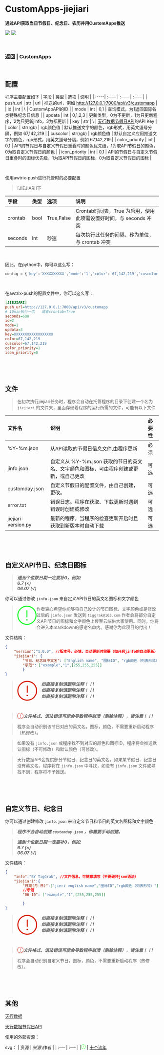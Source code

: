 # CustomApps-jiejiari
**通过API获取当日节假日、纪念日、农历并用CustomApps推送**

[![](https://img.shields.io/badge/Author-TigGrak-orange.svg)](https://github.com/TigGrak)
![](https://img.shields.io/badge/version-v1.0-brightgreen.svg)

<br />

### [返回](https://github.com/TigGrak/CustomApps/) | CustomApps


<br />

## 配置
程序主要配置如下
| 字段 | 类型 | 选项 | 说明 |
| :----| :---- | :---- | :---- |
| push_url | str | url | 推送的url，例如 http://127.0.0.1:7000/api/v3/customapp |
| id | int | \ | CustomAppAPI的ID |
| mode | int | 0,1 | 查询模式，为1返回国际各类特殊纪念日信息 |
| updata | int | 0,1,2,3 | 更新类型，0为不更新，1为只更新程序，2为只更新jinfo，3为都更新 |
| key | str | \ | [天行数据节假日API](https://www.tianapi.com/apiview/139)的API Key |
| color | str(rgb) | rgb颜色值 | 默认推送文字的颜色，rgb形式，用英文逗号分隔，例如 67,142,219 |
| cuscolor | str(rgb) | rgb颜色值 | 默认自定义应用推送文字的颜色，rgb形式，用英文逗号分隔，例如 67,142,219 |
| color_priority | int | 0,1 | API的节假日与自定义节假日重叠时的颜色优先级，1为取API节假日的颜色，0为取自定义节假日的颜色 |
| icon_priority | int | 0,1 | API的节假日与自定义节假日重叠时的图标优先级，1为取API节假日的图标，0为取自定义节假日的图标 |

<br />

使用awtrix-push进行托管时的必要配置
> [JIEJIARI]下

| 字段 | 类型 | 选项 | 说明 |
| :----| :---- | :---- | :---- |
| crontab | bool | True,False | Crontab时间表，True 为启用，使用此项需设置好时间，与 seconds 冲突 |
| seconds | int | 秒速 | 每次执行此任务的间隔，秒为单位，与 crontab 冲突|

<br />

因此，在python中，你可以这么写：
```python
config = {'key':'XXXXXXXXXX','mode':'1','color':'67,142,219','cuscolor':'67,142,219',"push_url":"http://127.0.0.1:7000/api/v3/customapp","id":"2","updata":"3","color_priority":"1","icon_priority":"0"}
```

<br />

在awtrix-push的配置文件中，你可以这么写：

```ini
[JIEJIARI]
push_url=http://127.0.0.1:7000/api/v3/customapp
# 10min执行一次   或者crontab=True
seconds=600
id=2
mode=1
updata=3
key=XXXXXXXXXXXXXXXXXX
color=67,142,219
cuscolor=67,142,219
color_priority=1
icon_priority=0
```


<br />
<br />
<br />

## 文件
> 在初次执行jiejiari任务时，程序会自动在托管程序的目录下创建一个名为 `jiejiari` 的文件夹，里面存储着程序的运行所需的文件，可能有以下文件



| 文件名 | 说明 | 必要性 |
| :----| :---- |  :---- |
| %Y-%m.json | 从API读取的节假日信息文件,由程序更新 | 必须 |
| jinfo.json | 自定义从 %Y-%m.json 获取的节日的英文名、文字颜色和图标，可由程序创建或更新，或自己更改 | 可选 |
| customday.json | 自定义节假日的配置文件，由自己创建，更改。 | 可选 |
| error.txt | 错误日志。程序在获取、下载更新时遇到错误时创建或修改 | 可选 |
| jiejiari-version.py | 最新的程序，当程序的检查更新开启时且获取到新版本时自动下载 | 可选 |

<br />
<br />
<br />

## 自定义API节日、纪念日图标
> **_遇到个位数日期一定要补0，例如:<br />6.7   (×)<br />06.07   (√)_**

你可以通过修改 `jinfo.json` 来自定义API节日的英文名图标和文字颜色

> <svg t="1658307781339" class="icon" viewBox="0 0 1024 1024" version="1.1" xmlns="http://www.w3.org/2000/svg" p-id="1531" width="63" height="63" style='float:left'><path d="M511.7 1024c-65.6 0-129.6-12.3-190.2-36.6-61.4-24.6-116.9-60.5-164.8-106.7C108.9 834.6 71 780.6 44.1 720.1 16.2 657.5 1.4 590.7 0.1 521.6c-1.3-69.1 11-136.4 36.5-200 24.6-61.4 60.5-116.9 106.7-164.8C189.4 108.9 243.4 71 303.9 44.1 366.5 16.2 433.3 1.4 502.4 0.1c69.1-1.3 136.4 11 200 36.5 61.4 24.6 116.9 60.5 164.8 106.7C915.1 189.4 953 243.5 979.9 304c27.9 62.6 42.7 129.4 44 198.5 1.3 69.1-11 136.4-36.5 200-24.6 61.4-60.5 116.9-106.7 164.8C834.6 915.2 780.5 953.1 720 980c-62.6 27.9-129.4 42.7-198.5 44h-9.8z m0.6-969.1c-2.9 0-5.9 0-8.8 0.1-61.7 1.2-121.3 14.4-177.2 39.2-54 24-102.2 57.9-143.4 100.7-41.2 42.8-73.2 92.3-95.2 147.1C64.8 398.8 53.9 458.8 55 520.6c1.2 61.7 14.4 121.3 39.2 177.2 24 54 57.9 102.2 100.7 143.4 42.8 41.2 92.3 73.2 147.1 95.2 56.8 22.8 116.8 33.7 178.5 32.6 61.7-1.2 121.3-14.4 177.2-39.2 54-24 102.2-57.9 143.4-100.7 41.2-42.8 73.2-92.3 95.2-147.1 22.8-56.8 33.7-116.8 32.6-178.5-1.2-61.7-14.4-121.3-39.2-177.2-24-54-57.9-102.2-100.7-143.4-42.8-41.2-92.3-73.2-147.1-95.2-54-21.8-111-32.8-169.6-32.8z" fill="#1afa29" p-id="1532"></path><path d="M512 793.3c-5.5 0-10.3-0.8-15-2.4-4.7-2.4-9.5-5.5-12.6-8.6-4-4-7.1-7.9-8.7-12.6-2.4-4.8-3.2-10.2-3.2-15.8 0-10.2 3.9-20.5 11.8-27.6 14.2-14.9 40.1-14.9 55.1 0 7.9 7.2 11.8 17.4 11.8 27.6 0 5.5-0.8 11-3.2 15.8-1.6 4.7-4.7 8.6-8.7 12.6-6.8 7.1-17 11-27.3 11z m0-173.1c-15.2 0-27.5-12.3-27.5-27.5v-323c0-15.2 12.3-27.5 27.5-27.5s27.5 12.3 27.5 27.5v323c0 15.2-12.3 27.5-27.5 27.5z" fill="#1afa29" p-id="1533"></path></svg> 作者衷心希望你能够将自己设计的节日图标、文字颜色或是修改过后的 `jinfo.json` 发送到 `tiggrak@163.com` 作者会将部分自定义API节日的图标和文字颜色上传至云端供大家使用。同时，你将会进入本markdown的感谢名单内。感谢你为此项目的付出！

文件结构：




```json
{
	"version":"1.0.0", //版本号，必填，自动更新时需要（如开启jinfo的自动更新）
	"jiejiari": {
		"节日、纪念日中文名": ["English name", "图标ID", "rgb颜色（列表形式）"], //用逗号分隔
        "示范": ["example","1",[255,255,255]]
        }
}
```



> **<svg t="1658307781339" class="icon" viewBox="0 0 1024 1024" version="1.1" xmlns="http://www.w3.org/2000/svg" p-id="1531" width="65" height="65" style='float:left' ><path d="M511.7 1024c-65.6 0-129.6-12.3-190.2-36.6-61.4-24.6-116.9-60.5-164.8-106.7C108.9 834.6 71 780.6 44.1 720.1 16.2 657.5 1.4 590.7 0.1 521.6c-1.3-69.1 11-136.4 36.5-200 24.6-61.4 60.5-116.9 106.7-164.8C189.4 108.9 243.4 71 303.9 44.1 366.5 16.2 433.3 1.4 502.4 0.1c69.1-1.3 136.4 11 200 36.5 61.4 24.6 116.9 60.5 164.8 106.7C915.1 189.4 953 243.5 979.9 304c27.9 62.6 42.7 129.4 44 198.5 1.3 69.1-11 136.4-36.5 200-24.6 61.4-60.5 116.9-106.7 164.8C834.6 915.2 780.5 953.1 720 980c-62.6 27.9-129.4 42.7-198.5 44h-9.8z m0.6-969.1c-2.9 0-5.9 0-8.8 0.1-61.7 1.2-121.3 14.4-177.2 39.2-54 24-102.2 57.9-143.4 100.7-41.2 42.8-73.2 92.3-95.2 147.1C64.8 398.8 53.9 458.8 55 520.6c1.2 61.7 14.4 121.3 39.2 177.2 24 54 57.9 102.2 100.7 143.4 42.8 41.2 92.3 73.2 147.1 95.2 56.8 22.8 116.8 33.7 178.5 32.6 61.7-1.2 121.3-14.4 177.2-39.2 54-24 102.2-57.9 143.4-100.7 41.2-42.8 73.2-92.3 95.2-147.1 22.8-56.8 33.7-116.8 32.6-178.5-1.2-61.7-14.4-121.3-39.2-177.2-24-54-57.9-102.2-100.7-143.4-42.8-41.2-92.3-73.2-147.1-95.2-54-21.8-111-32.8-169.6-32.8z" fill="#d81e06" p-id="1532"></path><path d="M512 793.3c-5.5 0-10.3-0.8-15-2.4-4.7-2.4-9.5-5.5-12.6-8.6-4-4-7.1-7.9-8.7-12.6-2.4-4.8-3.2-10.2-3.2-15.8 0-10.2 3.9-20.5 11.8-27.6 14.2-14.9 40.1-14.9 55.1 0 7.9 7.2 11.8 17.4 11.8 27.6 0 5.5-0.8 11-3.2 15.8-1.6 4.7-4.7 8.6-8.7 12.6-6.8 7.1-17 11-27.3 11z m0-173.1c-15.2 0-27.5-12.3-27.5-27.5v-323c0-15.2 12.3-27.5 27.5-27.5s27.5 12.3 27.5 27.5v323c0 15.2-12.3 27.5-27.5 27.5z" fill="#d81e06" p-id="1533"></path></svg>　_如直接复制请删除注释！！!_<br />　_如直接复制请删除注释！！!_<br />　_如直接复制请删除注释！！!_**

<br />

> **<svg t="1658307781339" class="icon" viewBox="0 0 1024 1024" version="1.1" xmlns="http://www.w3.org/2000/svg" p-id="1531" width="20" height="20" style='float:left' ><path d="M511.7 1024c-65.6 0-129.6-12.3-190.2-36.6-61.4-24.6-116.9-60.5-164.8-106.7C108.9 834.6 71 780.6 44.1 720.1 16.2 657.5 1.4 590.7 0.1 521.6c-1.3-69.1 11-136.4 36.5-200 24.6-61.4 60.5-116.9 106.7-164.8C189.4 108.9 243.4 71 303.9 44.1 366.5 16.2 433.3 1.4 502.4 0.1c69.1-1.3 136.4 11 200 36.5 61.4 24.6 116.9 60.5 164.8 106.7C915.1 189.4 953 243.5 979.9 304c27.9 62.6 42.7 129.4 44 198.5 1.3 69.1-11 136.4-36.5 200-24.6 61.4-60.5 116.9-106.7 164.8C834.6 915.2 780.5 953.1 720 980c-62.6 27.9-129.4 42.7-198.5 44h-9.8z m0.6-969.1c-2.9 0-5.9 0-8.8 0.1-61.7 1.2-121.3 14.4-177.2 39.2-54 24-102.2 57.9-143.4 100.7-41.2 42.8-73.2 92.3-95.2 147.1C64.8 398.8 53.9 458.8 55 520.6c1.2 61.7 14.4 121.3 39.2 177.2 24 54 57.9 102.2 100.7 143.4 42.8 41.2 92.3 73.2 147.1 95.2 56.8 22.8 116.8 33.7 178.5 32.6 61.7-1.2 121.3-14.4 177.2-39.2 54-24 102.2-57.9 143.4-100.7 41.2-42.8 73.2-92.3 95.2-147.1 22.8-56.8 33.7-116.8 32.6-178.5-1.2-61.7-14.4-121.3-39.2-177.2-24-54-57.9-102.2-100.7-143.4-42.8-41.2-92.3-73.2-147.1-95.2-54-21.8-111-32.8-169.6-32.8z" fill="#d81e06" p-id="1532"></path><path d="M512 793.3c-5.5 0-10.3-0.8-15-2.4-4.7-2.4-9.5-5.5-12.6-8.6-4-4-7.1-7.9-8.7-12.6-2.4-4.8-3.2-10.2-3.2-15.8 0-10.2 3.9-20.5 11.8-27.6 14.2-14.9 40.1-14.9 55.1 0 7.9 7.2 11.8 17.4 11.8 27.6 0 5.5-0.8 11-3.2 15.8-1.6 4.7-4.7 8.6-8.7 12.6-6.8 7.1-17 11-27.3 11z m0-173.1c-15.2 0-27.5-12.3-27.5-27.5v-323c0-15.2 12.3-27.5 27.5-27.5s27.5 12.3 27.5 27.5v323c0 15.2-12.3 27.5-27.5 27.5z" fill="#d81e06" p-id="1533"></path></svg>_文件格式、语法错误可能会导致程序崩溃（删除注释），请注意！！!_**

> 程序会自动识别该节日对应的英文名，图标，颜色，不需要重新启动程序（热修改）。

> 如果没有 `jinfo.json` 或程序找不到对应的颜色和图标ID，程序将会推送默认图标（不可修改）和默认颜色（可修改）。

> 天行数据API会提供部分节假日、纪念日的英文名，如果某节假日、纪念日没有英文名，程序将在 `jinfo.json` 中寻找，如没有 `jinfo.json` 文件或寻找不到，程序将不予推送。


<br />
<br />
<br />

## 自定义节日、纪念日

你可以通过创建修改 `jinfo.json` 来自定义节日和节日的英文名图标和文字颜色

> **_程序不会自动创建 `customday.json` ，你需要手动创建。_**

> **_遇到个位数日期一定要补0，例如:<br />6.7   (×)<br />06.07   (√)_**

文件结构：
```json
{
    "info":"BY TigGrak", //文件信息，可随意填写（不要破坏json语法）
    "jiejiari":{
        "日期(月-日)":["jieri english name","图标ID","rgb颜色（列表形式）"],
        //示范
        "06-10": ["example","1",[255,255,255]]

        }
}
```
> **<svg t="1658307781339" class="icon" viewBox="0 0 1024 1024" version="1.1" xmlns="http://www.w3.org/2000/svg" p-id="1531" width="65" height="65" style='float:left' ><path d="M511.7 1024c-65.6 0-129.6-12.3-190.2-36.6-61.4-24.6-116.9-60.5-164.8-106.7C108.9 834.6 71 780.6 44.1 720.1 16.2 657.5 1.4 590.7 0.1 521.6c-1.3-69.1 11-136.4 36.5-200 24.6-61.4 60.5-116.9 106.7-164.8C189.4 108.9 243.4 71 303.9 44.1 366.5 16.2 433.3 1.4 502.4 0.1c69.1-1.3 136.4 11 200 36.5 61.4 24.6 116.9 60.5 164.8 106.7C915.1 189.4 953 243.5 979.9 304c27.9 62.6 42.7 129.4 44 198.5 1.3 69.1-11 136.4-36.5 200-24.6 61.4-60.5 116.9-106.7 164.8C834.6 915.2 780.5 953.1 720 980c-62.6 27.9-129.4 42.7-198.5 44h-9.8z m0.6-969.1c-2.9 0-5.9 0-8.8 0.1-61.7 1.2-121.3 14.4-177.2 39.2-54 24-102.2 57.9-143.4 100.7-41.2 42.8-73.2 92.3-95.2 147.1C64.8 398.8 53.9 458.8 55 520.6c1.2 61.7 14.4 121.3 39.2 177.2 24 54 57.9 102.2 100.7 143.4 42.8 41.2 92.3 73.2 147.1 95.2 56.8 22.8 116.8 33.7 178.5 32.6 61.7-1.2 121.3-14.4 177.2-39.2 54-24 102.2-57.9 143.4-100.7 41.2-42.8 73.2-92.3 95.2-147.1 22.8-56.8 33.7-116.8 32.6-178.5-1.2-61.7-14.4-121.3-39.2-177.2-24-54-57.9-102.2-100.7-143.4-42.8-41.2-92.3-73.2-147.1-95.2-54-21.8-111-32.8-169.6-32.8z" fill="#d81e06" p-id="1532"></path><path d="M512 793.3c-5.5 0-10.3-0.8-15-2.4-4.7-2.4-9.5-5.5-12.6-8.6-4-4-7.1-7.9-8.7-12.6-2.4-4.8-3.2-10.2-3.2-15.8 0-10.2 3.9-20.5 11.8-27.6 14.2-14.9 40.1-14.9 55.1 0 7.9 7.2 11.8 17.4 11.8 27.6 0 5.5-0.8 11-3.2 15.8-1.6 4.7-4.7 8.6-8.7 12.6-6.8 7.1-17 11-27.3 11z m0-173.1c-15.2 0-27.5-12.3-27.5-27.5v-323c0-15.2 12.3-27.5 27.5-27.5s27.5 12.3 27.5 27.5v323c0 15.2-12.3 27.5-27.5 27.5z" fill="#d81e06" p-id="1533"></path></svg>　_如直接复制请删除注释！！!_<br />　_如直接复制请删除注释！！!_<br />　_如直接复制请删除注释！！!_**

<br />

> **<svg t="1658307781339" class="icon" viewBox="0 0 1024 1024" version="1.1" xmlns="http://www.w3.org/2000/svg" p-id="1531" width="20" height="20" style='float:left' ><path d="M511.7 1024c-65.6 0-129.6-12.3-190.2-36.6-61.4-24.6-116.9-60.5-164.8-106.7C108.9 834.6 71 780.6 44.1 720.1 16.2 657.5 1.4 590.7 0.1 521.6c-1.3-69.1 11-136.4 36.5-200 24.6-61.4 60.5-116.9 106.7-164.8C189.4 108.9 243.4 71 303.9 44.1 366.5 16.2 433.3 1.4 502.4 0.1c69.1-1.3 136.4 11 200 36.5 61.4 24.6 116.9 60.5 164.8 106.7C915.1 189.4 953 243.5 979.9 304c27.9 62.6 42.7 129.4 44 198.5 1.3 69.1-11 136.4-36.5 200-24.6 61.4-60.5 116.9-106.7 164.8C834.6 915.2 780.5 953.1 720 980c-62.6 27.9-129.4 42.7-198.5 44h-9.8z m0.6-969.1c-2.9 0-5.9 0-8.8 0.1-61.7 1.2-121.3 14.4-177.2 39.2-54 24-102.2 57.9-143.4 100.7-41.2 42.8-73.2 92.3-95.2 147.1C64.8 398.8 53.9 458.8 55 520.6c1.2 61.7 14.4 121.3 39.2 177.2 24 54 57.9 102.2 100.7 143.4 42.8 41.2 92.3 73.2 147.1 95.2 56.8 22.8 116.8 33.7 178.5 32.6 61.7-1.2 121.3-14.4 177.2-39.2 54-24 102.2-57.9 143.4-100.7 41.2-42.8 73.2-92.3 95.2-147.1 22.8-56.8 33.7-116.8 32.6-178.5-1.2-61.7-14.4-121.3-39.2-177.2-24-54-57.9-102.2-100.7-143.4-42.8-41.2-92.3-73.2-147.1-95.2-54-21.8-111-32.8-169.6-32.8z" fill="#d81e06" p-id="1532"></path><path d="M512 793.3c-5.5 0-10.3-0.8-15-2.4-4.7-2.4-9.5-5.5-12.6-8.6-4-4-7.1-7.9-8.7-12.6-2.4-4.8-3.2-10.2-3.2-15.8 0-10.2 3.9-20.5 11.8-27.6 14.2-14.9 40.1-14.9 55.1 0 7.9 7.2 11.8 17.4 11.8 27.6 0 5.5-0.8 11-3.2 15.8-1.6 4.7-4.7 8.6-8.7 12.6-6.8 7.1-17 11-27.3 11z m0-173.1c-15.2 0-27.5-12.3-27.5-27.5v-323c0-15.2 12.3-27.5 27.5-27.5s27.5 12.3 27.5 27.5v323c0 15.2-12.3 27.5-27.5 27.5z" fill="#d81e06" p-id="1533"></path></svg>_文件格式、语法错误可能会导致程序崩溃（删除注释），请注意！！!_**

> 程序会自动识别自定义节日，图标，颜色，不需要重新启动程序（热修改）。


<br />
<br />
<br />

## 其他

[天行数据](https://www.tianapi.com/)

[天行数据节假日API](https://www.tianapi.com/apiview/139)

使用的外部资源：

svg：
| 资源 | 来源\作者 |
| :--- | :--- |
|<svg t="1658307781339" class="icon" viewBox="0 0 1024 1024" version="1.1" xmlns="http://www.w3.org/2000/svg" p-id="1531" width="15" height="15" ><path d="M511.7 1024c-65.6 0-129.6-12.3-190.2-36.6-61.4-24.6-116.9-60.5-164.8-106.7C108.9 834.6 71 780.6 44.1 720.1 16.2 657.5 1.4 590.7 0.1 521.6c-1.3-69.1 11-136.4 36.5-200 24.6-61.4 60.5-116.9 106.7-164.8C189.4 108.9 243.4 71 303.9 44.1 366.5 16.2 433.3 1.4 502.4 0.1c69.1-1.3 136.4 11 200 36.5 61.4 24.6 116.9 60.5 164.8 106.7C915.1 189.4 953 243.5 979.9 304c27.9 62.6 42.7 129.4 44 198.5 1.3 69.1-11 136.4-36.5 200-24.6 61.4-60.5 116.9-106.7 164.8C834.6 915.2 780.5 953.1 720 980c-62.6 27.9-129.4 42.7-198.5 44h-9.8z m0.6-969.1c-2.9 0-5.9 0-8.8 0.1-61.7 1.2-121.3 14.4-177.2 39.2-54 24-102.2 57.9-143.4 100.7-41.2 42.8-73.2 92.3-95.2 147.1C64.8 398.8 53.9 458.8 55 520.6c1.2 61.7 14.4 121.3 39.2 177.2 24 54 57.9 102.2 100.7 143.4 42.8 41.2 92.3 73.2 147.1 95.2 56.8 22.8 116.8 33.7 178.5 32.6 61.7-1.2 121.3-14.4 177.2-39.2 54-24 102.2-57.9 143.4-100.7 41.2-42.8 73.2-92.3 95.2-147.1 22.8-56.8 33.7-116.8 32.6-178.5-1.2-61.7-14.4-121.3-39.2-177.2-24-54-57.9-102.2-100.7-143.4-42.8-41.2-92.3-73.2-147.1-95.2-54-21.8-111-32.8-169.6-32.8z" fill="#1afa29" p-id="1532"></path><path d="M512 793.3c-5.5 0-10.3-0.8-15-2.4-4.7-2.4-9.5-5.5-12.6-8.6-4-4-7.1-7.9-8.7-12.6-2.4-4.8-3.2-10.2-3.2-15.8 0-10.2 3.9-20.5 11.8-27.6 14.2-14.9 40.1-14.9 55.1 0 7.9 7.2 11.8 17.4 11.8 27.6 0 5.5-0.8 11-3.2 15.8-1.6 4.7-4.7 8.6-8.7 12.6-6.8 7.1-17 11-27.3 11z m0-173.1c-15.2 0-27.5-12.3-27.5-27.5v-323c0-15.2 12.3-27.5 27.5-27.5s27.5 12.3 27.5 27.5v323c0 15.2-12.3 27.5-27.5 27.5z" fill="#1afa29" p-id="1533"></path></svg> | [十个流年](https://www.iconfont.cn/user/detail?uid=56955&nid=bVFEvZlvlgxD)


